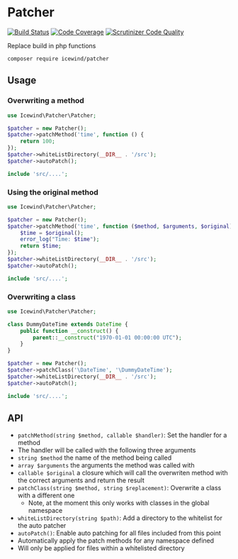 # Patcher

[![Build Status](https://travis-ci.org/icewind1991/patcher.svg?branch=master)](https://travis-ci.org/icewind1991/patcher)
[![Code Coverage](https://scrutinizer-ci.com/g/icewind1991/patcher/badges/coverage.png?b=master)](https://scrutinizer-ci.com/g/icewind1991/patcher/?branch=master)
[![Scrutinizer Code Quality](https://scrutinizer-ci.com/g/icewind1991/patcher/badges/quality-score.png?b=master)](https://scrutinizer-ci.com/g/icewind1991/patcher/?branch=master)

Replace build in php functions

```
composer require icewind/patcher
```

## Usage

### Overwriting a method

```php
use Icewind\Patcher\Patcher;

$patcher = new Patcher();
$patcher->patchMethod('time', function () {
    return 100;
});
$patcher->whiteListDirectory(__DIR__ . '/src');
$patcher->autoPatch();

include 'src/....';
```


### Using the original method

```php
use Icewind\Patcher\Patcher;

$patcher = new Patcher();
$patcher->patchMethod('time', function ($method, $arguments, $original) {
    $time = $original();
    error_log("Time: $time");
    return $time;
});
$patcher->whiteListDirectory(__DIR__ . '/src');
$patcher->autoPatch();

include 'src/....';
```

### Overwriting a class

```php
use Icewind\Patcher\Patcher;

class DummyDateTime extends DateTime {
	public function __construct() {
		parent::__construct("1970-01-01 00:00:00 UTC");
	}
}

$patcher = new Patcher();
$patcher->patchClass('\DateTime', '\DummyDateTime');
$patcher->whiteListDirectory(__DIR__ . '/src');
$patcher->autoPatch();

include 'src/....';
```

## API

- `patchMethod(string $method, callable $handler)`: Set the handler for a method
 - The handler will be called with the following three arguments
  - `string $method` the name of the method being called
  - `array $arguments` the arguments the method was called with
  - `callable $original` a closure which will call the overwriten method with the correct arguments and return the result
- `patchClass(string $method, string $replacement)`: Overwrite a class with a different one
  - Note, at the moment this only works with classes in the global namespace
- `whiteListDirectory(string $path)`: Add a directory to the whitelist for the auto patcher
- `autoPatch()`: Enable auto patching for all files included from this point
 - Automatically apply the patch methods for any namespace defined
 - Will only be applied for files within a whitelisted directory
